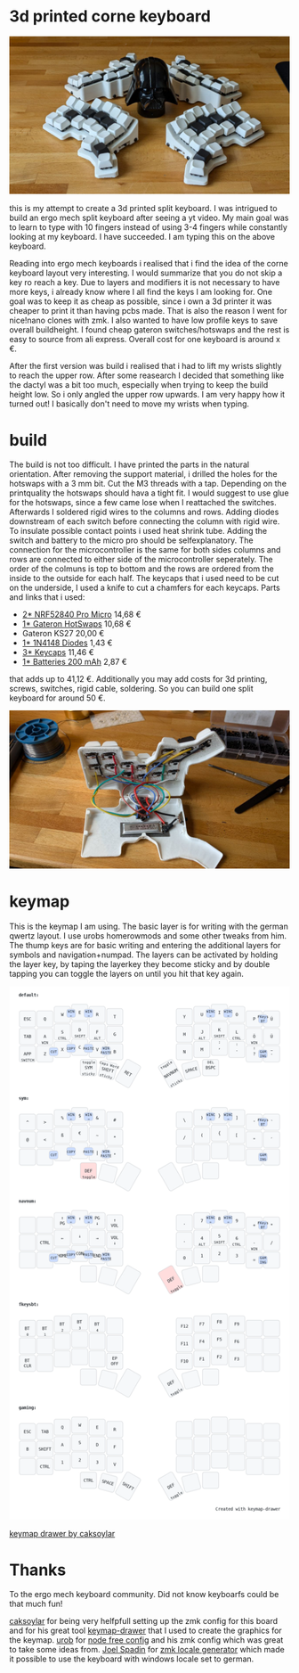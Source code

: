 3d printed corne keyboard
==========================
![dashboard](3dpcorne.jpg)

this is my attempt to create a 3d printed split keyboard. I was intrigued to build an ergo mech split keyboard after seeing a yt video. My main goal was to learn to type with 10 fingers instead of using 3-4 fingers while constantly looking at my keyboard. I have succeeded. I am typing this on the above keyboard.

Reading into ergo mech keyboards i realised that i find the idea of the corne keyboard layout very interesting. I would summarize that you do not skip a key ro reach a key. Due to layers and modifiers it is not necessary to have more keys, i already know where I all find the keys I am looking for. One goal was to keep it as cheap as possible, since i own a 3d printer it was cheaper to print it than having pcbs made. That is also the reason I went for nice!nano clones with zmk. I also wanted to have low profile keys to save overall buildheight. I found cheap gateron switches/hotswaps and the rest is easy to source from ali express. Overall cost for one keyboard is around x €.

After the first version was build i realised that i had to lift my wrists slightly to reach the upper row. After some reasearch I decided that something like the dactyl was a bit too much, especially when trying to keep the build height low. So i only angled the upper row upwards. I am very happy how it turned out! I basically don't need to move my wrists when typing.

build
==========================
The build is not too difficult. I have printed the parts in the natural orientation. After removing the support material, i drilled the holes for the hotswaps with a 3 mm bit. Cut the M3 threads with a tap. Depending on the printquality the hotswaps should hava a tight fit. I would suggest to use glue for the hotswaps, since a few came lose when I reattached the switches. Afterwards I soldered rigid wires to the columns and rows. Adding diodes downstream of each switch before connecting the column with rigid wire. To insulate possible contact points i used heat shrink tube. Adding the switch and battery to the micro pro should be selfexplanatory. The connection for the microcontroller is the same for both sides columns and rows are connected to either side of the microcontroller seperately. The order of the colmuns is top to bottom and the rows are ordered from the inside to the outside for each half. The keycaps that i used need to be cut on the underside, I used a knife to cut a chamfers for each keycaps. Parts and links that i used:

- [2* NRF52840 Pro Micro](https://www.aliexpress.com/item/1005006035267231.html?spm=a2g0o.order_list.order_list_main.90.39655c5fdYkAzp) 14,68 €
- [1* Gateron HotSwaps](https://www.aliexpress.com/item/1005006364529726.html?spm=a2g0o.order_list.order_list_main.95.39655c5fdYkAzp) 10,68 €
- Gateron KS27 20,00 €
- [1* 1N4148 Diodes](https://www.aliexpress.com/item/1005006127068810.html?spm=a2g0o.order_list.order_list_main.135.39655c5fdYkAzp) 1,43 €
- [3* Keycaps](https://www.aliexpress.com/item/1005005305167568.html?spm=a2g0o.order_list.order_list_main.35.39655c5fdYkAzp) 11,46 €
- [1* Batteries 200 mAh](https://www.aliexpress.com/item/1005006284939857.html?spm=a2g0o.order_list.order_list_main.84.39655c5fdYkAzp) 2,87 €

that adds up to 41,12 €. Additionally you may add costs for 3d printing, screws, switches, rigid cable, soldering. So you can build one split keyboard for around 50 €.

![wiring](internals.jpg)

keymap
==========================

This is the keymap I am using. The basic layer is for writing with the german qwertz layout. I use urobs homerowmods and some other tweaks from him. The thump keys are for basic writing and entering the additional layers for symbols and navigation+numpad. The layers can be activated by holding the layer key, by taping the layerkey they become sticky and by double tapping you can toggle the layers on until you hit that key again.

![alt text](https://github.com/Finnitio/3dpcorne-shield-nodefree/blob/main/my_keymap.png?raw=true)

[keymap drawer by caksoylar](https://caksoylar.github.io/keymap-drawer?keymap_yaml=H4sIAAAAAAAC_51WzXLiRhC--yk6OIk2ibAM-Jf8yrKEWfOjWLIdsnGIABkoJMRKYlmKZQ855LxJqnJKVV4ghxzyBOs32SfJaHpGlrJarNoLX_NNfz09remWtkGrNxpQb0HPdrwF3I5tZwCLcTgCC55ZztwGZzyxYfXUnXQn9rLnWf6gCre2748DKVjY9my9tQ2eDyvPD0de17GW3jyswiqYOWOCoT-3RfC9RVCFigh9z5m7U2LvixCO5m6PmOV1FCKwbRiF4SyoStKQ7D_v7fQ9V-pbk8BbOpYvkd1da1Yc-NbC9qWe4_Uk1xpPpXO105T1rqGryo472MYEtlgeWwDpzPueP7W7vhdaoT1gqzznhtxpX5pdmnm38vygW4nC2H4QhRnYt9bcoRGLoBoKRfgW4RpBRbhAMBE6CJcIdYQ2go5w9ydFUz6huCK5yCKMqnBdb60h5gzKKeZFYx1zp5QzzuqaeU9qlJQbjIIawlns8DjtEFHnWYEaGTve_RGnlsqeZq3rGOa6bipnbP17hO8QWOGuEPDA0EJoxoEEURCB3A3hc-F-Z2GHkdUk-TUjP0iSRUZ2E6TRadLkgnDcnyzpeugNh46dcImO_38nxZoFcO35A_S7UM3YvyVftS43RjV0WVFj_xNDV6jLqUorGixdvFBQ-LHAjK-48RE3PuTGx9zYZsYP7P8nfGHNjRtuCNz4iRvfcOMLZtz9hfjm57_Zykvu8ikzJIRHjF7x9SfMEAoCY17_y6h3_RZecPHrf97l-ja9CpczuwojMp7I5IgKiJc8WWvY8Du1nk3nrNiCkIQ3v_wKeo2bFPUaMX-PV6_aDRTssEMeIhwhHCN8li4Zix71Dgv0iiEP_BtFEjzm-AbRVdl7u0X3s1r0IKNFC8VCukeljHOftZt4MZU2tp_aOk2uwy5CCaGMUKFQ-LKQETENeZ5YUnFLhnTQYwOWNgt2orCb6GHOlTK4cgZXyeD2hNTmWgmPpuFT1fCpascPHnATaCUsm7aHsI9wkOF6YoLSuHgwoqpDW9NY8F2GCCz_St7kVjmextByx9Nh-m3H30-b3nr5S8RmP73OSMgIBgJeRtDe7wHEfZd5f9nr5z3C3c_z-8Qfrif5kul55DOiCLMqPCmTRi4f3JDFCencyyiIQ2j2hSFGbwWRDawbLjlMStp6J4_miGgOmUaXDVPNIzomoiMmIvMjt5DMq0pChuPtIRH5IiynRK9yiEgpEgkqOVWkGMdpVZ4ES7silEpMp52TCUX6Nc_BonLsM11NbpIv7Nom2X_3DMMliAsAAA%3D%3D)

Thanks
==========================
To the ergo mech keyboard community. Did not know keyboarfs could be that much fun!

[caksoylar](https://github.com/caksoylar) for being very helfpfull setting up the zmk config for this board and for his great tool [keymap-drawer](https://github.com/caksoylar/keymap-drawer) that I used to create the graphics for the keymap.
[urob](https://github.com/urob) for [node free config](https://github.com/urob/zmk-helpers) and his zmk config which was great to take some ideas from.
[Joel Spadin](https://github.com/joelspadin) for [zmk locale generator](https://github.com/joelspadin/zmk-locale-generator) which made it possible to use the keyboard with windows locale set to german.


